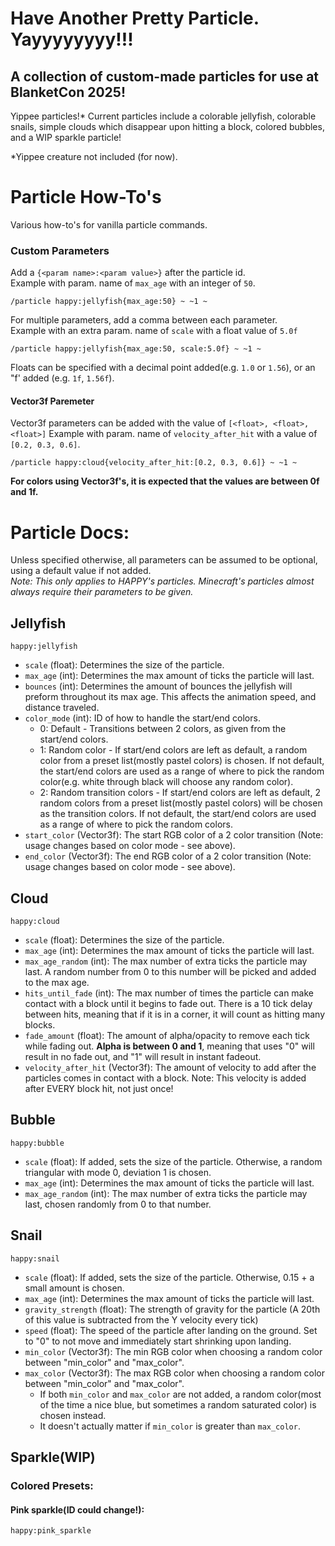 # Have Another Pretty Particle. Yayyyyyyyy!!!
## A collection of custom-made particles for use at BlanketCon 2025!

Yippee particles!* Current particles include a colorable jellyfish, colorable snails, simple clouds which disappear upon hitting a block, colored bubbles, and a WIP sparkle particle!

*Yippee creature not included (for now).

# Particle How-To's
Various how-to's for vanilla particle commands.
### Custom Parameters
Add a `{<param name>:<param value>}` after the particle id.  
Example with param. name of `max_age` with an integer of `50`.
```Particle Command
/particle happy:jellyfish{max_age:50} ~ ~1 ~
```

For multiple parameters, add a comma between each parameter.  
Example with an extra param. name of `scale` with a float value of `5.0f`
```Particle Command
/particle happy:jellyfish{max_age:50, scale:5.0f} ~ ~1 ~
```

Floats can be specified with a decimal point added(e.g. `1.0` or `1.56`), or an "f' added (e.g. `1f`, `1.56f`).

#### Vector3f Paremeter
Vector3f parameters can be added with the value of `[<float>, <float>, <float>]`
Example with param. name of `velocity_after_hit` with a value of `[0.2, 0.3, 0.6]`.  

```Particle Command
/particle happy:cloud{velocity_after_hit:[0.2, 0.3, 0.6]} ~ ~1 ~
```
**For colors using Vector3f's, it is expected that the values are between 0f and 1f.**

# Particle Docs:

Unless specified otherwise, all parameters can be assumed to be optional, using a default value if not added.  
_Note: This only applies to HAPPY's particles. Minecraft's particles almost always require their parameters to be given._

## Jellyfish
```Particle ID
happy:jellyfish
```
- `scale` (float): Determines the size of the particle.
- `max_age` (int): Determines the max amount of ticks the particle will last.
- `bounces` (int): Determines the amount of bounces the jellyfish will preform throughout its max age. This affects the animation speed, and distance traveled.
- `color_mode` (int): ID of how to handle the start/end colors.
  - 0: Default - Transitions between 2 colors, as given from the start/end colors.
  - 1: Random color - If start/end colors are left as default, a random color from a preset list(mostly pastel colors) is chosen. If not default, the start/end colors are used as a range of where to pick the random color(e.g. white through black will choose any random color).
  - 2: Random transition colors - If start/end colors are left as default, 2 random colors from a preset list(mostly pastel colors) will be chosen as the transition colors. If not default, the start/end colors are used as a range of where to pick the random colors.
- `start_color` (Vector3f): The start RGB color of a 2 color transition (Note: usage changes based on color mode - see above).
- `end_color` (Vector3f): The end RGB color of a 2 color transition (Note: usage changes based on color mode - see above).

## Cloud
```Particle ID
happy:cloud
```
- `scale` (float): Determines the size of the particle.
- `max_age` (int): Determines the max amount of ticks the particle will last.
- `max_age_random` (int): The max number of extra ticks the particle may last. A random number from 0 to this number will be picked and added to the max age.
- `hits_until_fade` (int): The max number of times the particle can make contact with a block until it begins to fade out. There is a 10 tick delay between hits, meaning that if it is in a corner, it will count as hitting many blocks.
- `fade_amount` (float): The amount of alpha/opacity to remove each tick while fading out. **Alpha is between 0 and 1**, meaning that uses "0" will result in no fade out, and "1" will result in instant fadeout.
- `velocity_after_hit` (Vector3f): The amount of velocity to add after the particles comes in contact with a block. Note: This velocity is added after EVERY block hit, not just once!

## Bubble
```Particle ID
happy:bubble
```
- `scale` (float): If added, sets the size of the particle. Otherwise, a random triangular with mode 0, deviation 1 is chosen.
- `max_age` (int): Determines the max amount of ticks the particle will last.
- `max_age_random` (int): The max number of extra ticks the particle may last, chosen randomly from 0 to that number.

## Snail
```Particle ID
happy:snail
```
- `scale` (float): If added, sets the size of the particle. Otherwise, 0.15 + a small amount is chosen.
- `max_age` (int): Determines the max amount of ticks the particle will last.
- `gravity_strength` (float): The strength of gravity for the particle (A 20th of this value is subtracted from the Y velocity every tick)
- `speed` (float): The speed of the particle after landing on the ground. Set to "0" to not move and immediately start shrinking upon landing.
- `min_color` (Vector3f): The min RGB color when choosing a random color between "min_color" and "max_color".
- `max_color` (Vector3f): The max RGB color when choosing a random color between "min_color" and "max_color".
  - If both `min_color` and `max_color` are not added, a random color(most of the time a nice blue, but sometimes a random saturated color) is chosen instead.
  - It doesn't actually matter if `min_color` is greater than `max_color`.

## Sparkle(WIP)
### Colored Presets:
#### Pink sparkle(ID could change!):
```Particle ID
happy:pink_sparkle
```
